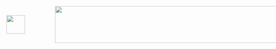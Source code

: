<div style="display: flex; justify-content: space-between; align-items: center; width: 100vw; padding: 0 10px; box-sizing: border-box;">
  <!-- Left image -->
  <img src="https://github.com/user-attachments/assets/cab3ce3d-0f3f-4168-b22a-5278446282de" style="width: 50px; height: auto;" />

  <!-- Center image -->
  <img src="https://github.com/user-attachments/assets/5d2fbf8f-352c-4958-a4ab-16659e240990" style="width: 700px; height: 100px;" />

  <!-- Right image -->
  <img src="https://github.com/user-attachments/assets/1be54a34-1b9b-4230-b4aa-9478fcc94802f" style="width: 30px; height: auto;" />
</div>
